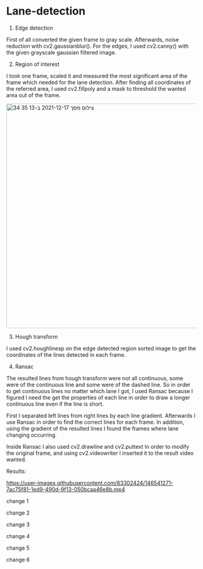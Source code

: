 # Lane-detection

1) Edge detection

First of all converted the given frame to gray scale.
Afterwards, noise reduction with cv2.gaussianblur().
For the edges, I used cv2.canny() with the given grayscale gaussian filtered image.

2) Region of interest

I took one frame, scaled it and measured the most significant area of the frame which needed for the lane detection. 
After finding all coordinates of the referred area, I used cv2.fillpoly and a mask to threshold the wanted area out of the frame.

<img width="594" alt="צילום מסך 2021-12-17 ב-13 35 34" src="https://user-images.githubusercontent.com/83302424/146539411-57542c87-ec63-4fb4-b781-e26d1c4688bd.png">


3) Hough transform

I used cv2.houghlinesp on the edge detected region sorted image to get the coordinates of the lines detected in each frame.
 
4) Ransac

The resulted lines from hough transform were not all continuous, some were of the continuous line and some were of the dashed line.
So in order to get continuous lines no matter which lane I got, I used Ransac because I figured I need the get the properties of each line in order to draw a longer
continuous line even if the line is short.

First I separated left lines from right lines by each line gradient.
Afterwards I use Ransac in order to find the correct lines for each frame.
In addition, using the gradient of the resulted lines I found the frames where lane changing occurring.

Inside Ransac I also used cv2.drawline and cv2.puttext In order to modify the original frame, and using cv2.videowriter I inserted it to the result video wanted.


Results:


https://user-images.githubusercontent.com/83302424/146541271-7ac75f81-1ed9-490d-9f13-050bcaa46e8b.mp4

change 1

change 2

change 3

change 4

change 5

change 6